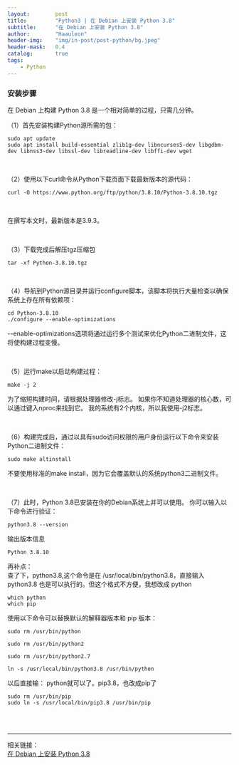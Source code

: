 ```yaml
---
layout:        post
title:         "Python3 | 在 Debian 上安装 Python 3.8"
subtitle:      "在 Debian 上安装 Python 3.8"
author:        "Haauleon"
header-img:    "img/in-post/post-python/bg.jpeg"
header-mask:   0.4
catalog:       true
tags:
    - Python
---
```


### 安装步骤
在 Debian 上构建 Python 3.8 是一个相对简单的过程，只需几分钟。      

（1）首先安装构建Python源所需的包：     
```
sudo apt update 
sudo apt install build-essential zlib1g-dev libncurses5-dev libgdbm-dev libnss3-dev libssl-dev libreadline-dev libffi-dev wget
```

<br>

（2）使用以下curl命令从Python下载页面下载最新版本的源代码：       
```
curl -O https://www.python.org/ftp/python/3.8.10/Python-3.8.10.tgz
```

<br>

在撰写本文时，最新版本是3.9.3。    

<br>

（3）下载完成后解压tgz压缩包      
```
tar -xf Python-3.8.10.tgz
```

<br>

（4）导航到Python源目录并运行configure脚本，该脚本将执行大量检查以确保系统上存在所有依赖项：     
```
cd Python-3.8.10 
./configure --enable-optimizations
```
--enable-optimizations选项将通过运行多个测试来优化Python二进制文件，这将使构建过程变慢。

<br>

（5）运行make以启动构建过程：    
```
make -j 2
```
为了缩短构建时间，请根据处理器修改-j标志。 如果你不知道处理器的核心数，可以通过键入nproc来找到它。 我的系统有2个内核，所以我使用-j2标志。

<br>

（6）构建完成后，通过以具有sudo访问权限的用户身份运行以下命令来安装Python二进制文件：       
```
sudo make altinstall
```
不要使用标准的make install，因为它会覆盖默认的系统python3二进制文件。

<br>

（7）此时，Python 3.8已安装在你的Debian系统上并可以使用。 你可以输入以下命令进行验证：      
```
python3.8 --version
```

输出版本信息     
```
Python 3.8.10
```

再补点：     
查了下，python3.8,这个命令是在 /usr/local/bin/python3.8，直接输入 python3.8 也是可以执行的。但这个格式不方便，我想改成 python        
```
which python
which pip
```

使用以下命令可以替换默认的解释器版本和 pip 版本：      
```
sudo rm /usr/bin/python

sudo rm /usr/bin/python2

sudo rm /usr/bin/python2.7

ln -s /usr/local/bin/python3.8 /usr/bin/python
```

以后直接输： python就可以了。pip3.8，也改成pip了       
```
sudo rm /usr/bin/pip
sudo ln -s /usr/local/bin/pip3.8 /usr/bin/pip
```

<br>
<br>

---

相关链接：    
[在 Debian 上安装 Python 3.8](http://e.betheme.net/zz/553103.html?action=onClick)